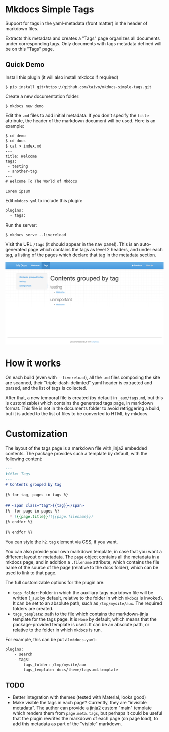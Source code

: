 # Mkdocs Simple Tags

Support for tags in the yaml-metadata (front matter) in the header of markdown files.

Extracts this metadata and creates a "Tags" page organizes all documents under corresponding tags. Only
documents with tags metadata defined will be on this "Tags" page.

## Quick Demo

Install this plugin (it will also install mkdocs if required)

```shell
$ pip install git+https://github.com/taivo/mkdocs-simple-tags.git
```

Create a new documentation folder:

```shell
$ mkdocs new demo
```

Edit the `.md` files to add initial metadata. If you don't specify the `title` attribute, the 
header of the markdown document will be used. Here is an example:

```
$ cd demo
$ cd docs
$ cat > index.md
---
title: Welcome
tags:
 - testing
 - another-tag
---
# Welcome To The World of Mkdocs

Lorem ipsum

```

Edit `mkdocs.yml` to include this plugin:

```
plugins:
  - tags:
```

Run the server:

```
$ mkdocs serve --livereload
```

Visit the URL `/tags` (it should appear in the nav panel). This is an auto-generated page which contains the tags as level 2 headers, and under each tag, a listing of the pages which declare that tag in the metadata section.

![](doc/imgs/screenshot.png)

# How it works

On each build (even with `--livereload`), all the `.md` files composing the site are scanned, their "triple-dash-delimted" yaml header is extracted and parsed, and the list of tags is collected. 

After that, a new temporal file is created (by default in `_aux/tags.md`, but this is customizable) which contains the generated tags page, in markdown format. This file is not in the documents folder to avoid retriggering a build, but it is added to the list of files to be converted to HTML by mkdocs.

# Customization

The layout of the tags page is a markdown file with jinja2 embedded contents. The package provides such a template by default, with the following content:

```markdown
---
title: Tags
---
# Contents grouped by tag

{% for tag, pages in tags %}

## <span class="tag">{{tag}}</span>
{%  for page in pages %}
  * [{{page.title}}]({{page.filename}})
{% endfor %}

{% endfor %}
```

You can style the `h2.tag` element via CSS, if you want.

You can also provide your own markdown template, in case that you want a different layout or metadata. The `page` object contains all the metadata in a mkdocs page, and in addition a `.filename` attribute, which contains the file name of the source of the page (relative to the docs folder), which can be used to link to that page.

The full customizable options for the plugin are:

* `tags_folder`: Folder in which the auxiliary tags markdown file will be written (`_aux` by default, relative to the folder in which `mkdocs` is invoked). It can be set to an absolute path, such as `/tmp/mysite/aux`. The required folders are created.
* `tags_template`: path to the file which contains the markdown-jinja template for the tags page. It is `None` by default, which means that the package-provided template is used. It can be an absolute path, or relative to the folder in which `mkdocs` is run.

For example, this can be put at `mkdocs.yaml`:

```
plugins:
    - search
    - tags:
        tags_folder: /tmp/mysite/aux
        tags_template: docs/theme/tags.md.template
```

## TODO

* Better integration with themes (tested with Material, looks good)
* Make visible the tags in each page? Currently, they are "invisible metadata". The author can provide a jinja2 custom "main" template which renders them from `page.meta.tags`, but perhaps it could be useful that the plugin rewrites the markdown of each page (on page load), to add this metadata as part of the "visible" markdown.
